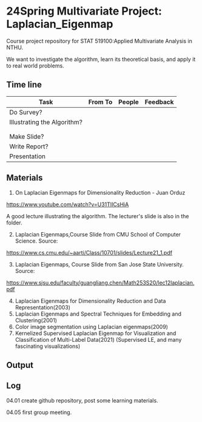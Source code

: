 # 24Spring Multivariate Project: Laplacian_Eigenmap

Course project repository for STAT 519100:Applied Multivariate Analysis in NTHU.

We want to investigate the algorithm, learn its theoretical basis, and apply it to real world problems. 



## Time line

| Task                        | From To | People | Feedback |
| --------------------------- | ------- | ------ | -------- |
| Do Survey?                  |         |        |          |
| Illustrating the Algorithm? |         |        |          |
|                             |         |        |          |
|                             |         |        |          |
| Make Slide?                 |         |        |          |
| Write Report?               |         |        |          |
| Presentation                |         |        |          |



## Materials

1. On Laplacian Eigenmaps for Dimensionality Reduction - Juan Orduz

https://www.youtube.com/watch?v=U31TIICsHiA

A good lecture illustrating the algorithm. The lecturer's slide is also in the folder. 

2. Laplacian Eigenmaps,Course Slide from CMU School of Computer Science. Source:

https://www.cs.cmu.edu/~aarti/Class/10701/slides/Lecture21_1.pdf

3. Laplacian Eigenmaps, Course Slide from San Jose State University. Source:

https://www.sjsu.edu/faculty/guangliang.chen/Math253S20/lec12laplacian.pdf

4. Laplacian Eigenmaps for Dimensionality Reduction and Data Representation(2003)
5. Laplacian Eigenmaps and Spectral Techniques for Embedding and Clustering(2001)
6. Color image segmentation using Laplacian eigenmaps(2009)
7. Kernelized Supervised Laplacian Eigenmap for Visualization and Classification of Multi-Label Data(2021) (Supervised LE, and many fascinating visualizations)



## Output



## Log

04.01 create github repository, post some learning materials.

04.05 first group meeting.

## 